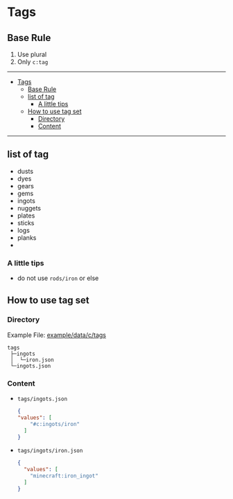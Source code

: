 # Tags

## Base Rule

1. Use plural
2. Only `c:tag`

---

- [Tags](#tags)
  - [Base Rule](#base-rule)
  - [list of tag](#list-of-tag)
    - [A little tips](#a-little-tips)
  - [How to use tag set](#how-to-use-tag-set)
    - [Directory](#directory)
    - [Content](#content)

---

## list of tag

- dusts
- dyes
- gears
- gems
- ingots
- nuggets
- plates
- sticks
- logs
- planks
- 

### A little tips

- do not use `rods/iron` or else

## How to use tag set

### Directory

Example File: [example/data/c/tags](../example/data/c/tags/)

```
tags
 ├─ingots
 │  └─iron.json
 └─ingots.json
```

### Content
- `tags/ingots.json`
  ```json
  {
  "values": [
      "#c:ingots/iron"
    ]
  }
  ```

- `tags/ingots/iron.json`
  ```json
  {
    "values": [
      "minecraft:iron_ingot"
    ]
  }
  ```